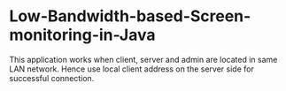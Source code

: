 # Low-Bandwidth-based-Screen-monitoring-in-Java


This application works when client, server and admin are located in same LAN network. Hence use local client address on the server side for successful connection.
